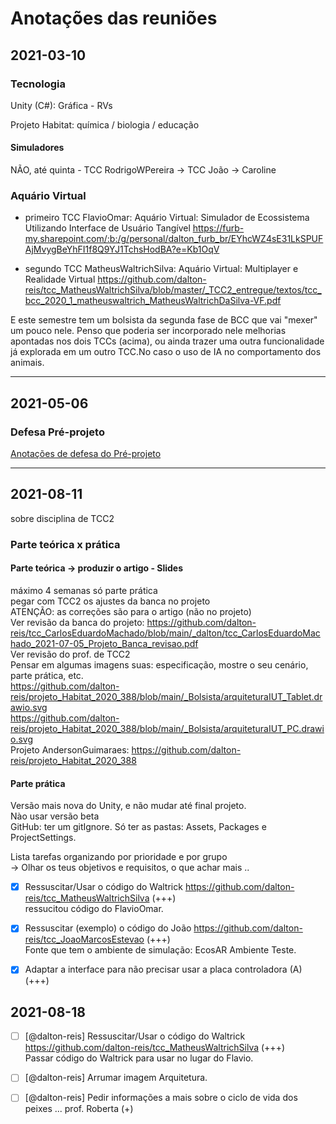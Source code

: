 # Anotações das reuniões

## 2021-03-10

### Tecnologia

  Unity (C#): Gráfica - RVs

Projeto Habitat: química / biologia / educação  

#### Simuladores

NÃO, até quinta - TCC RodrigoWPereira -> TCC João -> Caroline

### Aquário Virtual

- primeiro TCC FlavioOmar: Aquário Virtual: Simulador de Ecossistema Utilizando Interface de Usuário Tangível
<https://furb-my.sharepoint.com/:b:/g/personal/dalton_furb_br/EYhcWZ4sE31LkSPUFAjMvygBeYhFI1f8Q9YJ1TchsHodBA?e=Kb1OqV>  

- segundo TCC MatheusWaltrichSilva: Aquário Virtual: Multiplayer e Realidade Virtual
<https://github.com/dalton-reis/tcc_MatheusWaltrichSilva/blob/master/_TCC2_entregue/textos/tcc_bcc_2020_1_matheuswaltrich_MatheusWaltrichDaSilva-VF.pdf>  

E este semestre tem um bolsista da segunda fase de BCC que vai "mexer" um pouco nele. Penso que poderia ser incorporado nele melhorias apontadas nos dois TCCs (acima), ou ainda trazer uma outra funcionalidade já explorada em um outro TCC.No caso o uso de IA no comportamento dos animais.  

----

## 2021-05-06

### Defesa Pré-projeto

[Anotações de defesa do Pré-projeto](./tcc_CarlosEduardoMachado_2021-05-06_PreProjeto_Defesa.md)

----

## 2021-08-11

sobre disciplina de TCC2  

### Parte teórica x prática  

#### Parte teórica -> produzir o artigo - Slides  

máximo 4 semanas só parte prática  
pegar com TCC2 os ajustes da banca no projeto  
ATENÇÃO: as correções são para o artigo (não no projeto)  
Ver revisão da banca do projeto: <https://github.com/dalton-reis/tcc_CarlosEduardoMachado/blob/main/_dalton/tcc_CarlosEduardoMachado_2021-07-05_Projeto_Banca_revisao.pdf>  
Ver revisão do prof. de TCC2  
Pensar em algumas imagens suas: especificação, mostre o seu cenário, parte prática, etc.  
<https://github.com/dalton-reis/projeto_Habitat_2020_388/blob/main/_Bolsista/arquiteturaIUT_Tablet.drawio.svg>  
<https://github.com/dalton-reis/projeto_Habitat_2020_388/blob/main/_Bolsista/arquiteturaIUT_PC.drawio.svg>  
Projeto AndersonGuimaraes: <https://github.com/dalton-reis/projeto_Habitat_2020_388>  

#### Parte prática

Versão mais nova do Unity, e não mudar até final projeto.  
Nào usar versão beta  
GitHub: ter um gitIgnore. Só ter as pastas: Assets, Packages e ProjectSettings.  

Lista tarefas organizando por prioridade e por grupo  
-> Olhar os teus objetivos e requisitos, o que achar mais ..  

- [x] Ressuscitar/Usar o código do Waltrick <https://github.com/dalton-reis/tcc_MatheusWaltrichSilva> (+++)  
      ressucitou código do FlavioOmar.  

- [x] Ressuscitar (exemplo) o código do João <https://github.com/dalton-reis/tcc_JoaoMarcosEstevao> (+++)  
      Fonte que tem o ambiente de simulação: EcosAR Ambiente Teste.  

- [x] Adaptar a interface para não precisar usar a placa controladora (A) (+++)  

## 2021-08-18

- [ ] [@dalton-reis] Ressuscitar/Usar o código do Waltrick <https://github.com/dalton-reis/tcc_MatheusWaltrichSilva> (+++)  
      Passar código do Waltrick  para usar no lugar do Flavio.  

- [ ] [@dalton-reis] Arrumar imagem Arquitetura.  

- [ ] [@dalton-reis] Pedir informações a mais sobre o ciclo de vida dos peixes ... prof. Roberta (+)  
